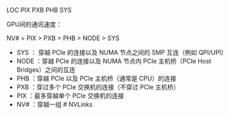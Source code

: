 
LOC PIX PXB PHB SYS


GPU间的通讯速度：

NV# > PIX > PXB > PHB > NODE > SYS


- SYS ： 穿越 PCIe 的连接以及 NUMA 节点之间的 SMP 互连（例如 QPI/UPI）
- NODE ：穿越 PCIe 的连接以及 NUMA 节点内 PCIe 主机桥（PCIe Host Bridges）之间的互连
- PHB ：穿越 PCIe 以及 PCIe 主机桥（通常是 CPU）的连接
- PXB ：穿过多个 PCIe 交换机的连接（不穿过 PCIe 主机桥）
- PIX ：最多穿越单个 PCIe 交换机的连接
- NV# ：穿越一组 # NVLinks



